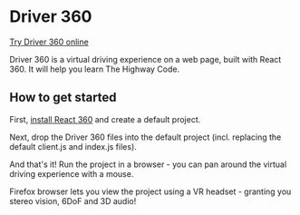 # Driver 360

[Try Driver 360 online](https://rdmilligan.github.io/driver-360/)

Driver 360 is a virtual driving experience on a web page, built with React 360. It will help you learn The Highway Code.

## How to get started

First, [install React 360](https://facebook.github.io/react-360/docs/setup.html) and create a default project.

Next, drop the Driver 360 files into the default project (incl. replacing the default client.js and index.js files).

And that's it! Run the project in a browser - you can pan around the virtual driving experience with a mouse. 

Firefox browser lets you view the project using a VR headset - granting you stereo vision, 6DoF and 3D audio!
